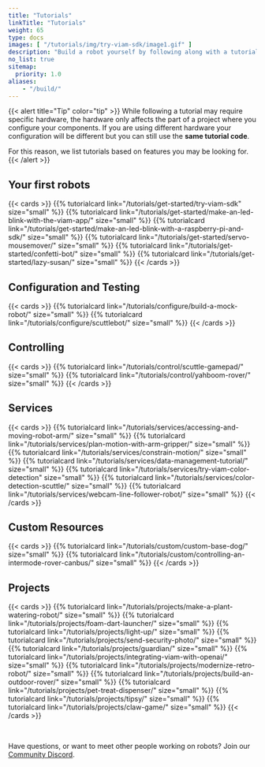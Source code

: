 ```yaml
---
title: "Tutorials"
linkTitle: "Tutorials"
weight: 65
type: docs
images: [ "/tutorials/img/try-viam-sdk/image1.gif" ]
description: "Build a robot yourself by following along with a tutorial."
no_list: true
sitemap:
  priority: 1.0
aliases:
    - "/build/"
---
```


{{< alert title="Tip" color="tip" >}}
While following a tutorial may require specific hardware, the hardware only affects the part of a project where you configure your components.
If you are using different hardware your configuration will be different but you can still use the **same tutorial code**.

For this reason, we list tutorials based on features you may be looking for.
{{< /alert >}}

## Your first robots

{{< cards >}}
    {{% tutorialcard link="/tutorials/get-started/try-viam-sdk" size="small" %}}
    {{% tutorialcard link="/tutorials/get-started/make-an-led-blink-with-the-viam-app/" size="small" %}}
    {{% tutorialcard link="/tutorials/get-started/make-an-led-blink-with-a-raspberry-pi-and-sdk/" size="small" %}}
    {{% tutorialcard link="/tutorials/get-started/servo-mousemover/" size="small" %}}
    {{% tutorialcard link="/tutorials/get-started/confetti-bot/" size="small" %}}
    {{% tutorialcard link="/tutorials/get-started/lazy-susan/" size="small" %}}
{{< /cards >}}

## Configuration and Testing

{{< cards >}}
    {{% tutorialcard link="/tutorials/configure/build-a-mock-robot/" size="small" %}}
    {{% tutorialcard link="/tutorials/configure/scuttlebot/" size="small" %}}
{{< /cards >}}

## Controlling

{{< cards >}}
    {{% tutorialcard link="/tutorials/control/scuttle-gamepad/" size="small" %}}
    {{% tutorialcard link="/tutorials/control/yahboom-rover/" size="small" %}}
{{< /cards >}}

## Services

{{< cards >}}
    {{% tutorialcard link="/tutorials/services/accessing-and-moving-robot-arm/" size="small" %}}
    {{% tutorialcard link="/tutorials/services/plan-motion-with-arm-gripper/" size="small" %}}
    {{% tutorialcard link="/tutorials/services/constrain-motion/" size="small" %}}
    {{% tutorialcard link="/tutorials/services/data-management-tutorial/" size="small" %}}
    {{% tutorialcard link="/tutorials/services/try-viam-color-detection" size="small" %}}
    {{% tutorialcard link="/tutorials/services/color-detection-scuttle/" size="small" %}}
    {{% tutorialcard link="/tutorials/services/webcam-line-follower-robot/" size="small" %}}
{{< /cards >}}

## Custom Resources

{{< cards >}}
    {{% tutorialcard link="/tutorials/custom/custom-base-dog/" size="small" %}}
    {{% tutorialcard link="/tutorials/custom/controlling-an-intermode-rover-canbus/" size="small" %}}
{{< /cards >}}

## Projects

{{< cards >}}
    {{% tutorialcard link="/tutorials/projects/make-a-plant-watering-robot/" size="small" %}}
    {{% tutorialcard link="/tutorials/projects/foam-dart-launcher/" size="small" %}}
    {{% tutorialcard link="/tutorials/projects/light-up/" size="small" %}}
    {{% tutorialcard link="/tutorials/projects/send-security-photo/" size="small" %}}
    {{% tutorialcard link="/tutorials/projects/guardian/" size="small" %}}
    {{% tutorialcard link="/tutorials/projects/integrating-viam-with-openai/" size="small" %}}
    {{% tutorialcard link="/tutorials/projects/modernize-retro-robot/" size="small" %}}
    {{% tutorialcard link="/tutorials/projects/build-an-outdoor-rover/" size="small" %}}
    {{% tutorialcard link="/tutorials/projects/pet-treat-dispenser/" size="small" %}}
    {{% tutorialcard link="/tutorials/projects/tipsy/" size="small" %}}
    {{% tutorialcard link="/tutorials/projects/claw-game/" size="small" %}}
{{< /cards >}}

<br>

Have questions, or want to meet other people working on robots? Join our [Community Discord](https://discord.gg/viam).

